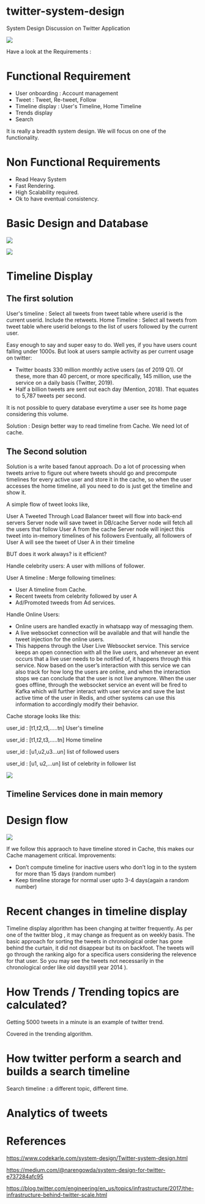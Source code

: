 # twitter-system-design
System Design Discussion on Twitter Application

![](assets/twwweett.jpg)

Have a look at the Requirements :
# Functional Requirement

- User onboarding : Account management
- Tweet : Tweet, Re-tweet, Follow
- Timeline display : User's Timeline, Home Timeline
- Trends display
- Search

It is really a breadth system design. We will focus on one of the functionality.

# Non Functional Requirements
- Read Heavy System
- Fast Rendering.
- High Scalability required.
- Ok to have eventual consistency.


# Basic Design and Database

![](assets/apidesign1.png)

![](assets/tweetdb.png)


# Timeline Display
## The first solution
User's timeline : Select all tweets from tweet table where userid is the current userid. Include the retweets.
Home Timeline : Select all tweets from tweet table where userid belongs to the list of users followed by the current user.

Easy enough to say and super easy to do.
Well yes, if you have users count falling under 1000s. But look at users sample activity as per current usage on twitter:

- Twitter boasts 330 million monthly active users (as of 2019 Q1). Of these, more than 40 percent, or more specifically, 145 million, use the service on a daily basis (Twitter, 2019). 
- Half a billion tweets are sent out each day (Mention, 2018). That equates to 5,787 tweets per second.

It is not possible to query database everytime a user see its home page considering this volume.

Solution : Design better way to read timeline from Cache. We need lot of cache.

## The Second solution
Solution is a write based fanout approach. Do a lot of processing when tweets arrive to figure out where tweets should go and precompute timelines for every active user and store it in the cache, so when the user accesses the home timeline, all you need to do is just get the timeline and show it.

A simple flow of tweet looks like,

User A Tweeted
Through Load Balancer tweet will flow into back-end servers
Server node will save tweet in DB/cache
Server node will fetch all the users that follow User A from the cache
Server node will inject this tweet into in-memory timelines of his followers
Eventually, all followers of User A will see the tweet of User A in their timeline

BUT does it work always? is it efficient?

Handle celebrity users: A user with millions of follower.

User A timeline : Merge following timelines:

- User A timeline from Cache.
- Recent tweets from celebrity followed by user A
- Ad/Promoted tweeds from Ad services.

Handle Online Users:
- Online users are handled exactly in whatsapp way of messaging them.
- A live websocket connection will be available and that will handle the tweet injection for the online users.
- This happens through the User Live Websocket service. This service keeps an open connection with all the live users, and whenever an event occurs that a live user needs to be notified of, it happens through this service. Now based on the user’s interaction with this service we can also track for how long the users are online, and when the interaction stops we can conclude that the user is not live anymore. When the user goes offline, through the websocket service an event will be fired to Kafka which will further interact with user service and save the last active time of the user in Redis, and other systems can use this information to accordingly modify their behavior.


Cache storage looks like this:

user_id : [t1,t2,t3,.....tn] User's timeline

user_id : [t1,t2,t3,.....tn] Home timeline

user_id : [u1,u2,u3...un] list of followed users

user_id : [u1, u2,...un] list of celebrity in follower list

![](assets/apiflow.png)

## Timeline Services done in main memory
 

# Design flow
![](assets/design.jfif)


If we follow this appraoch to have timeline stored in Cache, this makes our Cache management critical. 
Improvements:

- Don’t compute timeline for inactive users who don’t log in to the system for more than 15 days (random number)
- Keep timeline storage for normal user upto 3-4 days(again a random number)


# Recent changes in timeline display

Timeline display algorithm has been changing at twitter frequently. As per one of the twitter blog , it may change as frequent as on weekly basis. The basic approach for sorting the tweets in chronological order has gone behind the curtain, it did not disappear but its on backfoot. The tweets will go through the ranking algo for a specifica users considering the relevence for that user. So you may see the tweets not necessarily in the chronological order like old days(till year 2014 ).


# How Trends / Trending topics are calculated?

Getting 5000 tweets in a minute is an example of twitter trend.

Covered in the trending algorithm. 
# How twitter perform a search and builds a search timeline

Search timeline : a different topic, different time.

# Analytics of tweets


# References
https://www.codekarle.com/system-design/Twitter-system-design.html

https://medium.com/@narengowda/system-design-for-twitter-e737284afc95

https://blog.twitter.com/engineering/en_us/topics/infrastructure/2017/the-infrastructure-behind-twitter-scale.html


